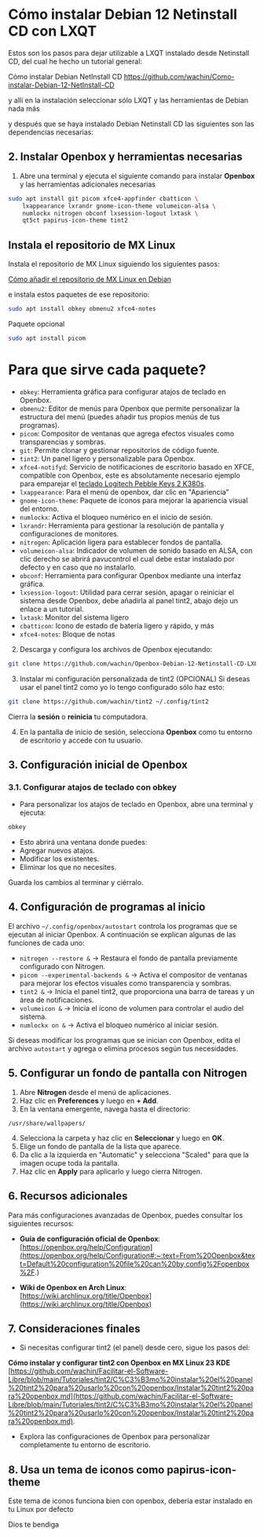 # **Cómo instalar Debian 12 Netinstall CD con LXQT**

Estos son los pasos para dejar utilizable a LXQT instalado desde Netinstall CD, del cual he hecho un tutorial general:

Cómo instalar Debian NetInstall CD
https://github.com/wachin/Como-instalar-Debian-12-NetInstall-CD 

y allí en la instalación seleccionar sólo LXQT y las herramientas de Debian nada más

y después que se haya instalado Debian Netinstall CD las siguientes son las dependencias necesarias:

## **2. Instalar Openbox y herramientas necesarias**

1. Abre una terminal y ejecuta el siguiente comando para instalar **Openbox** y las herramientas adicionales necesarias    

```bash
sudo apt install git picom xfce4-appfinder cbatticon \
    lxappearance lxrandr gnome-icon-theme volumeicon-alsa \
    numlockx nitrogen obconf lxsession-logout lxtask \
    qt5ct papirus-icon-theme tint2
```


 ## Instala el repositorio de MX Linux
 
Instala el repositorio de MX Linux  siguiendo los siguientes pasos:

[Cómo añadir el repositorio de MX Linux en Debian](https://facilitarelsoftwarelibre.blogspot.com/2023/11/como-anadir-el-repositorio-de-mx-linux-en-basados-en-debian.html) 

e instala estos paquetes de ese repositorio:

```bash
sudo apt install obkey obmenu2 xfce4-notes
```

Paquete opcional

```bash
sudo apt install picom
```

# Para que sirve cada paquete?

   - `obkey`: Herramienta gráfica para configurar atajos de teclado en Openbox.
   - `obmenu2`: Editor de menús para Openbox que permite personalizar la estructura del menú (puedes añadir tus propios menús de tus programas).
   - `picom`: Compositor de ventanas que agrega efectos visuales como transparencias y sombras.
   - `git`: Permite clonar y gestionar repositorios de código fuente.
   - `tint2`: Un panel ligero y personalizable para Openbox.
   - `xfce4-notifyd`: Servicio de notificaciones de escritorio basado en XFCE, compatible con Openbox, este es absolutamente necesario ejemplo para emparejar el [teclado Logitech Pebble Keys 2 K380s](https://facilitarelsoftwarelibre.blogspot.com/2025/01/como-emparejar-el-teclado-logitech-pebble-keys-2-k380s-en-mx-linux-23-kde.html).
   - `lxappearance`: Para el menú de openbox, dar clic en "Apariencia"
   - `gnome-icon-theme`: Paquete de íconos para mejorar la apariencia visual del entorno.
   - `numlockx`: Activa el bloqueo numérico en el inicio de sesión.
   - `lxrandr`: Herramienta para gestionar la resolución de pantalla y configuraciones de monitores.
   - `nitrogen`: Aplicación ligera para establecer fondos de pantalla.
   - `volumeicon-alsa`: Indicador de volumen de sonido basado en ALSA, con clic derecho se abrirá pavucontrol el cual debe estar instalado por defecto y en caso que no instalarlo.
   - `obconf`: Herramienta para configurar Openbox mediante una interfaz gráfica.
   - `lxsession-logout`: Utilidad para cerrar sesión, apagar o reiniciar el sistema desde Openbox, debe añadirla al panel tint2, abajo dejo un enlace a un tutorial.
   - `lxtask`: Monitor del sistema ligero
   - `cbatticon`: Icono de estado de batería ligero y rápido, y más
   - `xfce4-notes`: Bloque de notas

2. Descarga y configura los archivos de Openbox ejecutando:

```bash
git clone https://github.com/wachin/Openbox-Debian-12-Netinstall-CD-LXQT ~/.config/openbox
```

3. Instalar mi configuración personalizada de tint2 (OPCIONAL)
Si deseas usar el panel tint2 como yo lo tengo configurado sólo haz esto:

```bash
git clone https://github.com/wachin/tint2 ~/.config/tint2
```

Cierra la **sesión** o **reinicia** tu computadora.

4. En la pantalla de inicio de sesión, selecciona **Openbox** como tu entorno de escritorio y accede con tu usuario.

## **3. Configuración inicial de Openbox**

### **3.1. Configurar atajos de teclado con obkey**

- Para personalizar los atajos de teclado en Openbox, abre una terminal y ejecuta:

```bash
obkey
```

  - Esto abrirá una ventana donde puedes:
  - Agregar nuevos atajos.
  - Modificar los existentes.
  - Eliminar los que no necesites.

Guarda los cambios al terminar y ciérralo.

## **4. Configuración de programas al inicio**

El archivo `~/.config/openbox/autostart` controla los programas que se ejecutan al iniciar Openbox. A continuación se explican algunas de las funciones de cada uno:

- `nitrogen --restore &` → Restaura el fondo de pantalla previamente configurado con Nitrogen.
- `picom --experimental-backends &` → Activa el compositor de ventanas para mejorar los efectos visuales como transparencia y sombras.
- `tint2 &` → Inicia el panel tint2, que proporciona una barra de tareas y un área de notificaciones.
- `volumeicon &` → Inicia el icono de volumen para controlar el audio del sistema.
- `numlockx on &` → Activa el bloqueo numérico al iniciar sesión.

Si deseas modificar los programas que se inician con Openbox, edita el archivo `autostart` y agrega o elimina procesos según tus necesidades.

## **5. Configurar un fondo de pantalla con Nitrogen**

1. Abre **Nitrogen** desde el menú de aplicaciones.
2. Haz clic en **Preferences** y luego en **+ Add**.
3. En la ventana emergente, navega hasta el directorio:

```
/usr/share/wallpapers/
```

4. Selecciona la carpeta y haz clic en **Seleccionar** y luego en **OK**.
5. Elige un fondo de pantalla de la lista que aparece.
6. Da clic a la izquierda en "Automatic" y selecciona "Scaled" para que la imagen ocupe toda la pantalla.
7. Haz clic en **Apply** para aplicarlo y luego cierra Nitrogen.

## **6. Recursos adicionales**

Para más configuraciones avanzadas de Openbox, puedes consultar los siguientes recursos:

- **Guía de configuración oficial de Openbox**:  
  [https://openbox.org/help/Configuration](https://openbox.org/help/Configuration#:~:text=From%20Openbox&text=Default%20configuration%20file%20can%20by,config%2Fopenbox%2F.)

- **Wiki de Openbox en Arch Linux**:  
  [https://wiki.archlinux.org/title/Openbox](https://wiki.archlinux.org/title/Openbox)

## **7. Consideraciones finales**

- Si necesitas configurar tint2 (el panel) desde cero, sigue los pasos del:

**Cómo instalar y configurar tint2 con Openbox en MX Linux 23 KDE**  
[https://github.com/wachin/Facilitar-el-Software-Libre/blob/main/Tutoriales/tint2/C%C3%B3mo%20instalar%20el%20panel%20tint2%20para%20usarlo%20con%20openbox/Instalar%20tint2%20para%20openbox.md](https://github.com/wachin/Facilitar-el-Software-Libre/blob/main/Tutoriales/tint2/C%C3%B3mo%20instalar%20el%20panel%20tint2%20para%20usarlo%20con%20openbox/Instalar%20tint2%20para%20openbox.md).

- Explora las configuraciones de Openbox para personalizar completamente tu entorno de escritorio.

## 8. Usa un tema de iconos como papirus-icon-theme
Este tema de iconos funciona bien con openbox, debería estar instalado en tu Linux por defecto

Dios te bendiga

